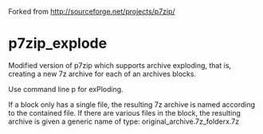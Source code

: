 Forked from http://sourceforge.net/projects/p7zip/

p7zip_explode
=============

Modified version of p7zip which supports archive exploding, that is, creating a new 7z archive for each of an archives blocks.

Use command line p for exPloding.

If a block only has a single file, the resulting 7z archive is named according to the contained file.
If there are various files in the block, the resulting archive is given a generic name of type: original_archive.7z_folderx.7z
